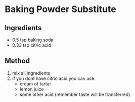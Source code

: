 # Baking Powder Substitute

## Ingredients
- 0.5 tsp baking soda
- 0.33 tsp citric acid

## Method
1. mix all ingredients
2. if you dont have citric acid you can use:
    - cream of tartar
    - lemon juice
    - some other acid (remember taste will be transferred)
